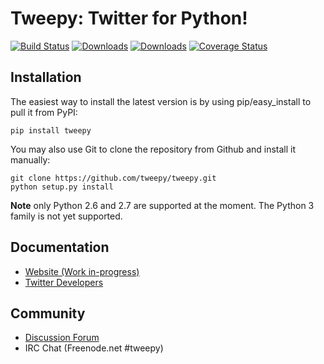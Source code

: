 Tweepy: Twitter for Python!
======
[![Build Status](https://travis-ci.org/tweepy/tweepy.png?branch=master)](https://travis-ci.org/tweepy/tweepy)
[![Downloads](https://pypip.in/d/tweepy/badge.png)](https://crate.io/packages/tweepy) [![Downloads](https://pypip.in/v/tweepy/badge.png)](https://crate.io/packages/tweepy)
[![Coverage Status](https://coveralls.io/repos/tweepy/tweepy/badge.png?branch=master)](https://coveralls.io/r/tweepy/tweepy?branch=master)

Installation
------------
The easiest way to install the latest version
is by using pip/easy_install to pull it from PyPI:

    pip install tweepy

You may also use Git to clone the repository from
Github and install it manually:

    git clone https://github.com/tweepy/tweepy.git
    python setup.py install

**Note** only Python 2.6 and 2.7 are supported at
the moment. The Python 3 family is not yet supported.

Documentation
-------------
  - [Website (Work in-progress)](http://tweepy.github.com/)
  - [Twitter Developers](http://dev.twitter.com/)

Community
---------
  - [Discussion Forum](http://discuss.tweepy.org)
  - IRC Chat (Freenode.net #tweepy)

